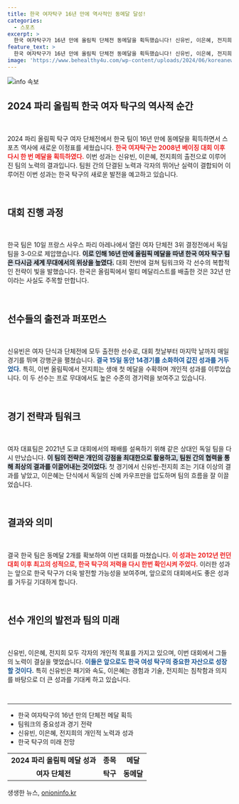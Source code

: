 ```yaml
---
title: 한국 여자탁구 16년 만에 역사적인 동메달 달성!
categories:
  - 스포츠
excerpt: >
  한국 여자탁구가 16년 만에 올림픽 단체전 동메달을 획득했습니다! 신유빈, 이은혜, 전지희가 힘을 합쳐 독일을 30으로 제압하며 역사를 다시 썼습니다. 2024 파리 올림픽에서의 감동적인 순간, 지금 확인하세요!
feature_text: >
  한국 여자탁구가 16년 만에 올림픽 단체전 동메달을 획득했습니다! 신유빈, 이은혜, 전지희가 힘을 합쳐 독일을 30으로 제압하며 역사를 다시 썼습니다. 2024 파리 올림픽에서의 감동적인 순간, 지금 확인하세요!
image: 'https://www.behealthy4u.com/wp-content/uploads/2024/06/koreanews.jpg'
---
```


<p><img src="https://www.behealthy4u.com/wp-content/uploads/2024/06/koreanews.jpg" alt="info 속보" /></p>

<h2 data-ke-size="size26">2024 파리 올림픽 한국 여자 탁구의 역사적 순간</h2>

<p data-ke-size="size16">&nbsp;</p>

<p>2024 파리 올림픽 탁구 여자 단체전에서 한국 팀이 16년 만에 동메달을 획득하면서 스포츠 역사에 새로운 이정표를 세웠습니다. <b><span style="color: #ee2323;">한국 여자탁구는 2008년 베이징 대회 이후 다시 한 번 메달을 획득하였다.</span></b> 이번 성과는 신유빈, 이은혜, 전지희의 출전으로 이루어진 팀의 노력의 결과입니다. 팀원 간의 단결된 노력과 각자의 뛰어난 실력이 결합되어 이루어진 이번 성과는 한국 탁구의 새로운 발전을 예고하고 있습니다.</p>

<p data-ke-size="size16">&nbsp;</p>

<h2 data-ke-size="size26">대회 진행 과정</h2>

<p data-ke-size="size16">&nbsp;</p>

<p>한국 팀은 10일 프랑스 사우스 파리 아레나에서 열린 여자 단체전 3위 결정전에서 독일 팀을 3-0으로 제압했습니다. <b><span style="background-color: #21538527;">이로 인해 16년 만에 올림픽 메달을 따낸 한국 여자 탁구 팀은 다시금 세계 무대에서의 위상을 높였다.</span></b> 대회 전반에 걸쳐 팀워크와 각 선수의 복합적인 전략이 빛을 발했습니다. 한국은 올림픽에서 멀티 메달리스트를 배출한 것은 32년 만이라는 사실도 주목할 만합니다.</p>

<p data-ke-size="size16">&nbsp;</p>

<h2 data-ke-size="size26">선수들의 출전과 퍼포먼스</h2>

<p data-ke-size="size16">&nbsp;</p>

<p>신유빈은 여자 단식과 단체전에 모두 출전한 선수로, 대회 첫날부터 마지막 날까지 매일 경기를 뛰며 강행군을 펼쳤습니다. <b><span style="color: #1a5490;">결국 15일 동안 14경기를 소화하여 값진 성과를 거두었다.</span></b> 특히, 이번 올림픽에서 전지희는 생애 첫 메달을 수확하며 개인적 성과를 이루었습니다. 이 두 선수는 프로 무대에서도 높은 수준의 경기력을 보여주고 있습니다.</p>

<p data-ke-size="size16">&nbsp;</p>

<h2 data-ke-size="size26">경기 전략과 팀워크</h2>

<p data-ke-size="size16">&nbsp;</p>

<p>여자 대표팀은 2021년 도쿄 대회에서의 패배를 설욕하기 위해 같은 상대인 독일 팀을 다시 만났습니다. <b><span style="background-color: #21538527;">이 팀의 전략은 개인의 강점을 최대한으로 활용하고, 팀원 간의 협력을 통해 최상의 결과를 이끌어내는 것이었다.</span></b> 첫 경기에서 신유빈-전지희 조는 기대 이상의 결과를 낳았고, 이은혜는 단식에서 독일의 신예 카우프만을 압도하며 팀의 흐름을 잘 이끌었습니다.</p>

<p data-ke-size="size16">&nbsp;</p>

<h2 data-ke-size="size26">결과와 의미</h2>

<p data-ke-size="size16">&nbsp;</p>

<p>결국 한국 팀은 동메달 2개를 확보하여 이번 대회를 마쳤습니다. <b><span style="color: #ee2323;">이 성과는 2012년 런던 대회 이후 최고의 성적으로, 한국 탁구의 저력을 다시 한번 확인시켜 주었다.</span></b> 이러한 성과는 앞으로 한국 탁구가 더욱 발전할 가능성을 보여주며, 앞으로의 대회에서도 좋은 성과를 거두길 기대하게 합니다.</p>

<p data-ke-size="size16">&nbsp;</p>

<h2 data-ke-size="size26">선수 개인의 발전과 팀의 미래</h2>

<p data-ke-size="size16">&nbsp;</p>

<p>신유빈, 이은혜, 전지희 모두 각자의 개인적 목표를 가지고 있으며, 이번 대회에서 그들의 노력이 결실을 맺었습니다. <b><span style="color: #1a5490;">이들은 앞으로도 한국 여성 탁구의 중요한 자산으로 성장할 것이다.</span></b> 특히 신유빈은 패기와 속도, 이은혜는 경험과 기술, 전지희는 침착함과 의지를 바탕으로 더 큰 성과를 기대케 하고 있습니다.</p>

<p data-ke-size="size16">&nbsp;</p>

<hr>

<ul>
<li>한국 여자탁구의 16년 만의 단체전 메달 획득</li>
<li>팀워크의 중요성과 경기 전략</li>
<li>신유빈, 이은혜, 전지희의 개인적 노력과 성과</li>
<li>한국 탁구의 미래 전망</li>
</ul>

<table style="width: 100%;">
<tr>
<td style="text-align: center; height: 17px;"><b>2024 파리 올림픽 메달 성과</b></td>
<td style="text-align: center; height: 17px;"><b>종목</b></td>
<td style="text-align: center; height: 17px;"><b>메달</b></td>
</tr>
<tr>
<td style="text-align: center; height: 17px;"><b>여자 단체전</b></td>
<td style="text-align: center; height: 17px;"><b>탁구</b></td>
<td style="text-align: center; height: 17px;"><b>동메달</b></td>
</tr>
</table>
생생한 뉴스, <a href="https://onioninfo.kr" rel="dofollow">onioninfo.kr</a>


